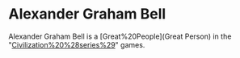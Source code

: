 # Alexander Graham Bell

Alexander Graham Bell is a [Great%20People](Great Person) in the "[Civilization%20%28series%29](Civilization)" games.